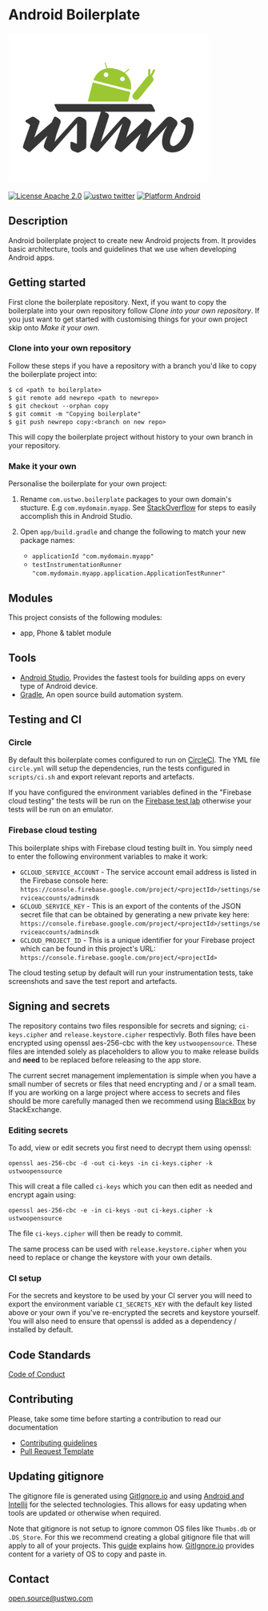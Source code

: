 # Android Boilerplate
<img src="https://raw.githubusercontent.com/SachseInTheHub/android-boilerplate/develop/android-ustwo.png" width="400">

[![License Apache 2.0](https://img.shields.io/badge/license-Apache%202.0-green.svg)](https://github.com/ustwo/android-boilerplate/blob/master/LICENSE.md)
[![ustwo twitter](https://img.shields.io/badge/twitter-@ustwo-blue.svg)](http://twitter.com/ustwo)
[![Platform Android](https://img.shields.io/badge/platform-Android-blue.svg)](https://www.android.com)


## Description
Android boilerplate project to create new Android projects from. It provides basic architecture, tools and guidelines that we use when developing Android apps.

## Getting started
First clone the boilerplate repository. Next, if you want to copy the boilerplate into your own repository follow _Clone into your own repository_.
If you just want to get started with customising things for your own project skip onto _Make it your own_.

### Clone into your own repository
Follow these steps if you have a repository with a branch you'd like to copy the boilerplate project into:
```
$ cd <path to boilerplate>
$ git remote add newrepo <path to newrepo>
$ git checkout --orphan copy
$ git commit -m "Copying boilerplate"
$ git push newrepo copy:<branch on new repo>
```
This will copy the boilerplate project without history to your own branch in your repository.

### Make it your own
Personalise the boilerplate for your own project:
1. Rename `com.ustwo.boilerplate` packages to your own domain's stucture. E.g `com.mydomain.myapp`.
    See [StackOverflow](http://stackoverflow.com/a/29092698) for steps to easily accomplish this in Android Studio.

2. Open `app/build.gradle` and change the following to match your new package names:
    * `applicationId "com.mydomain.myapp"`
    * `testInstrumentationRunner "com.mydomain.myapp.application.ApplicationTestRunner"`



## Modules
This project consists of the following modules:

- app, Phone & tablet module

## Tools
* [Android Studio](https://developer.android.com/studio/index.html), Provides the fastest tools for building apps on every type of Android device.
* [Gradle](https://gradle.org/), An open source build automation system.

## Testing and CI

### Circle
By default this boilerplate comes configured to run on [CircleCI](https://circleci.com). The YML file `circle.yml` will setup the dependencies, run the tests configured in `scripts/ci.sh` and export relevant reports and artefacts.

If you have configured the environment variables defined in the "Firebase cloud testing" the tests will be run on the [Firebase test lab](https://firebase.google.com/docs/test-lab/) otherwise your tests will be run on an emulator.

### Firebase cloud testing
This boilerplate ships with Firebase cloud testing built in. You simply need to enter the following environment variables to make it work:

- `GCLOUD_SERVICE_ACCOUNT` - The service account email address is listed in the Firebase console here: `https://console.firebase.google.com/project/<projectId>/settings/serviceaccounts/adminsdk`
- `GCLOUD_SERVICE_KEY` - This is an export of the contents of the JSON secret file that can be obtained by generating a new private key here: `https://console.firebase.google.com/project/<projectId>/settings/serviceaccounts/adminsdk`
- `GCLOUD_PROJECT_ID` - This is a unique identifier for your Firebase project which can be found in this project's URL: `https://console.firebase.google.com/project/<projectId>`

The cloud testing setup by default will run your instrumentation tests, take screenshots and save the test report and artefacts.

## Signing and secrets
The repository contains two files responsible for secrets and signing; `ci-keys.cipher` and `release.keystore.cipher` respectivly. Both files have been encrypted using openssl aes-256-cbc with the key `ustwoopensource`. These files are intended solely as placeholders to allow you to make release builds and **need** to be replaced before releasing to the app store.

The current secret management implementation is simple when you have a small number of secrets or files that need encrypting and / or a small team. If you are working on a large project where access to secrets and files should be more carefully managed then we recommend using [BlackBox](https://github.com/StackExchange/blackbox) by StackExchange.

### Editing secrets
To add, view or edit secrets you first need to decrypt them using openssl:
```
openssl aes-256-cbc -d -out ci-keys -in ci-keys.cipher -k ustwoopensource
```

This will creat a file called `ci-keys` which you can then edit as needed and encrypt again using:
```
openssl aes-256-cbc -e -in ci-keys -out ci-keys.cipher -k ustwoopensource
```

The file `ci-keys.cipher` will then be ready to commit.

The same process can be used with `release.keystore.cipher` when you need to replace or change the keystore with your own details.

### CI setup
For the secrets and keystore to be used by your CI server you will need to export the environment variable `CI_SECRETS_KEY` with the default key listed above or your own if you've re-encrypted the secrets and keystore yourself. You will also need to ensure that openssl is added as a dependency / installed by default.

## Code Standards
[Code of Conduct](.github/CODE_OF_CONDUCT.md)

## Contributing
Please, take some time before starting a contribution to read our documentation
* [Contributing guidelines](.github/CONTRIBUTING.md)
* [Pull Request Template](.github/PULL_REQUEST_TEMPLATE.md) 

## Updating gitignore
The gitignore file is generated using [GitIgnore.io](https://gitignore.io) and using [Android and Intellij](https://www.gitignore.io/api/android,intellij) for the selected technologies. This allows for easy updating when tools are updated or otherwise when required.

Note that gitignore is not setup to ignore common OS files like `Thumbs.db` or  `.DS_Store`. For this we recommend creating a global gitignore file that will apply to all of your projects. This [guide](https://help.github.com/articles/ignoring-files/#create-a-global-gitignore) explains how. [GitIgnore.io](https://gitignore.io) provides content for a variety of OS to copy and paste in.

## Contact
[open.source@ustwo.com](mailto:open.source@ustwo.com)
